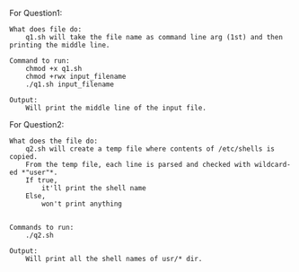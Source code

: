 For Question1:

	What does file do:
		q1.sh will take the file name as command line arg (1st) and then printing the middle line.
	
	Command to run:
		chmod +x q1.sh
		chmod +rwx input_filename
		./q1.sh input_filename

	Output:
		Will print the middle line of the input file.

For Question2:

	What does the file do:
		q2.sh will create a temp file where contents of /etc/shells is copied. 
		From the temp file, each line is parsed and checked with wildcard-ed *"user"*. 
		If true, 
			it'll print the shell name
		Else,
			won't print anything


	Commands to run:
		./q2.sh

	Output:
		Will print all the shell names of usr/* dir.

